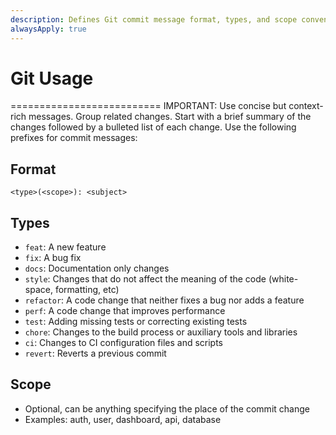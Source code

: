 ```yaml
---
description: Defines Git commit message format, types, and scope conventions
alwaysApply: true
---
```


# Git Usage
==========================
IMPORTANT: Use concise but context-rich messages. Group related changes. Start with a brief summary of the changes followed by a bulleted list of each change.
Use the following prefixes for commit messages:

## Format
```
<type>(<scope>): <subject>
```

## Types
- `feat`: A new feature
- `fix`: A bug fix
- `docs`: Documentation only changes
- `style`: Changes that do not affect the meaning of the code (white-space, formatting, etc)
- `refactor`: A code change that neither fixes a bug nor adds a feature
- `perf`: A code change that improves performance
- `test`: Adding missing tests or correcting existing tests
- `chore`: Changes to the build process or auxiliary tools and libraries
- `ci`: Changes to CI configuration files and scripts
- `revert`: Reverts a previous commit

## Scope
- Optional, can be anything specifying the place of the commit change
- Examples: auth, user, dashboard, api, database